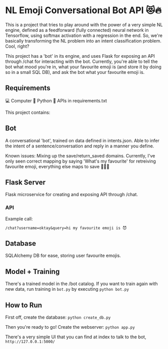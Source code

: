 # NL Emoji Conversational Bot API 😻🔥

This is a project that tries to play around with the power of a very simple NL engine, defined as a
feedforward (fully connected) neural network in Tensorflow, using softmax activation with a regression in the end. So, we're basically transforming the NL problem into an intent classification problem. Cool, right?

This project has a 'bot' in its engine, and uses Flask for exposing an API through /chat for interacting with the bot. Currently, you're able to tell the bot what mood you're in, what your favourite emoji is (and store it by doing so in a small SQL DB), and ask the bot what your favourite emoji is.

## Requirements
💻 Computer
🐍 Python
🦄 APIs in requirements.txt

This project contains:
## Bot
A conversational 'bot', trained on data defined in intents.json. Able to infer the intent of a sentence/conversation and reply in a manner you define.

Known issues:
Mixing up the save/return_saved domains. Currently, I've only seen correct mapping by saying 'What's my favourite' for retreiving favourite emoji, everything else maps to save 🤷🏻‍♂️

## Flask Server
Flask microservice for creating and exposing API through /chat.

### API
Example call:
```
/chat?username=oktay&query=hi my favourite emoji is 😈
```

## Database
SQLAlchemy DB for ease, storing user favourite emojis.

## Model + Training
There's a trained model in the /bot catalog.
If you want to train again with new data, run training in
```bot.py``` by executing ```python bot.py```

## How to Run
First off, create the database:
```python create_db.py```

Then you're ready to go!
Create the webserver:
```python app.py```

There's a very simple UI that you can find at index to talk to the bot,
```http://127.0.0.1:5000/```
